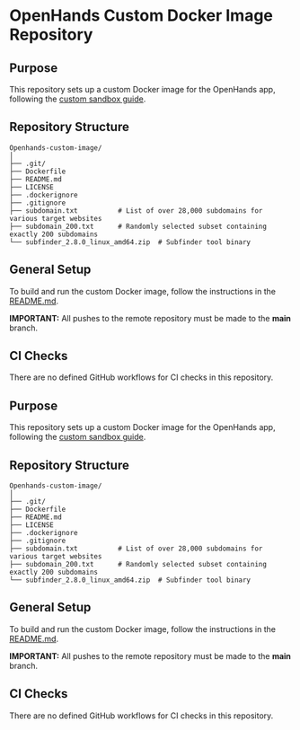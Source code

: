 





# OpenHands Custom Docker Image Repository

## Purpose
This repository sets up a custom Docker image for the OpenHands app, following the [custom sandbox guide](https://docs.all-hands.dev/usage/how-to/custom-sandbox-guide).

## Repository Structure
```
Openhands-custom-image/
│
├── .git/
├── Dockerfile
├── README.md
├── LICENSE
├── .dockerignore
├── .gitignore
├── subdomain.txt          # List of over 28,000 subdomains for various target websites
├── subdomain_200.txt      # Randomly selected subset containing exactly 200 subdomains
└── subfinder_2.8.0_linux_amd64.zip  # Subfinder tool binary
```

## General Setup
To build and run the custom Docker image, follow the instructions in the [README.md](https://github.com/xbay-au/Openhands-custom-image/blob/main/README.md).

**IMPORTANT:** All pushes to the remote repository must be made to the **main** branch.

## CI Checks
There are no defined GitHub workflows for CI checks in this repository.



## Purpose
This repository sets up a custom Docker image for the OpenHands app, following the [custom sandbox guide](https://docs.all-hands.dev/usage/how-to/custom-sandbox-guide).

## Repository Structure
```
Openhands-custom-image/
│
├── .git/
├── Dockerfile
├── README.md
├── LICENSE
├── .dockerignore
├── .gitignore
├── subdomain.txt          # List of over 28,000 subdomains for various target websites
├── subdomain_200.txt      # Randomly selected subset containing exactly 200 subdomains
└── subfinder_2.8.0_linux_amd64.zip  # Subfinder tool binary
```

## General Setup
To build and run the custom Docker image, follow the instructions in the [README.md](https://github.com/xbay-au/Openhands-custom-image/blob/main/README.md).

**IMPORTANT:** All pushes to the remote repository must be made to the **main** branch.

## CI Checks
There are no defined GitHub workflows for CI checks in this repository.

